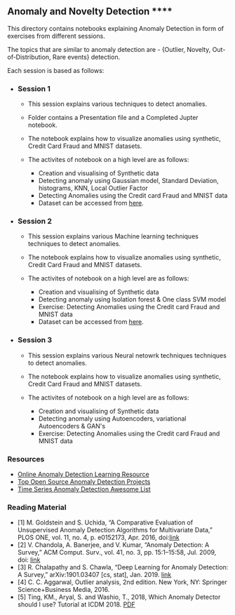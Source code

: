 ## Anomaly and Novelty Detection ****


This directory contains notebooks explaining Anomaly Detection in form of exercises from different sessions. 

The topics that are similar to anomaly detection are - {Outlier, Novelty, Out-of-Distribution, Rare events} detection. 

Each session is based as follows:

- ### **Session 1**
  - This session explains various techniques to detect anomalies.
  - Folder contains a Presentation file and a Completed Jupter notebook.
  - The notebook explains how to visualize anomalies using synthetic, Credit Card Fraud and MNIST datasets.
  - The activites of notebook on a high level are as follows:
    
    - Creation and visualising of Synthetic data
    - Detecting anomaly using Gaussian model, Standard Deviation, histograms, KNN, Local Outlier Factor
    - Detecting Anomalies using the Credit card Fraud and MNIST data
    - Dataset can be accessed from [here](https://drive.google.com/drive/folders/1qck0qOmLKD-DJotqL2ggwKcHZRnMToxD).

- ### **Session 2**
  - This session explains various Machine learning techniques techniques to detect anomalies.
  - The notebook explains how to visualize anomalies using synthetic, Credit Card Fraud and MNIST datasets.
  - The activites of notebook on a high level are as follows:
    
    - Creation and visualising of Synthetic data
    - Detecting anomaly using Isolation forest & One class SVM model
    - Exercise: Detecting Anomalies using the Credit card Fraud and MNIST data
    - Dataset can be accessed from [here](https://drive.google.com/drive/folders/1qck0qOmLKD-DJotqL2ggwKcHZRnMToxD).

- ### **Session 3**
  - This session explains various Neural netowrk techniques techniques to detect anomalies.
  - The notebook explains how to visualize anomalies using synthetic, Credit Card Fraud and MNIST datasets.
  - The activites of notebook on a high level are as follows:
    
    - Creation and visualising of Synthetic data
    - Detecting anomaly using Autoencoders, variational Autoencoders & GAN's
    - Exercise: Detecting Anomalies using the Credit card Fraud and MNIST data

### **Resources**

- [Online Anomaly Detection Learning Resource](https://github.com/yzhao062/anomaly-detection-resources)
- [Top Open Source Anomaly Detection Projects](https://awesomeopensource.com/projects/anomaly-detection)
- [Time Series Anomaly Detection Awesome List](https://github.com/rob-med/awesome-TS-anomaly-detection)

### **Reading Material**

- [1] M. Goldstein and S. Uchida, “A Comparative Evaluation of Unsupervised Anomaly Detection Algorithms for Multivariate Data,” PLOS ONE, vol. 11, no. 4, p. e0152173, Apr. 2016, doi:[link](https://journals.plos.org/plosone/article?id=10.1371/journal.pone.0152173)
- [2] V. Chandola, A. Banerjee, and V. Kumar, “Anomaly Detection: A Survey,” ACM Comput. Surv., vol. 41, no. 3, pp. 15:1–15:58, Jul. 2009, doi: [link](http://doi.acm.org/10.1145/1541880.1541882)
- [3] R. Chalapathy and S. Chawla, “Deep Learning for Anomaly Detection: A Survey,” arXiv:1901.03407 [cs, stat], Jan. 2019. [link](https://arxiv.org/abs/1901.03407)
- [4] C. C. Aggarwal, Outlier analysis, 2nd edition. New York, NY: Springer Science+Business Media, 2016.
- [5] Ting, KM., Aryal, S. and Washio, T., 2018, Which Anomaly Detector should I use? Tutorial at ICDM 2018. [PDF](https://federation.edu.au/__data/assets/pdf_file/0011/443666/ICDM2018-Tutorial-Final.pdf)